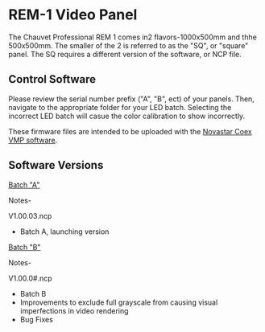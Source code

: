 # REM-1 Video Panel

The Chauvet Professional REM 1 comes in2 flavors-1000x500mm and thhe 500x500mm. The smaller of the 2 is referred to as the "SQ", or "square" panel. The SQ requires a different version of the software, or NCP file.

## Control Software

Please review the serial number prefix ("A", "B", ect) of your panels. Then, navigate to the appropriate folder for your LED batch. Selecting the incorrect LED batch will casue the color calibration to show incorrectly.

These firmware files are intended to be uploaded with the [Novastar Coex VMP software](https://www.novastar.tech/downloads/).

## Software Versions

[Batch "A"](https://github.com/Chauvet-Pro/REM-1/blob/main/NCP_Files/REM1_NCP_file_BatchA_V1.00.03.ncp)

Notes-

V1.00.03.ncp
- Batch A, launching version

[Batch "B"]()

Notes-

V1.00.0#.ncp
- Batch B
- Improvements to exclude full grayscale from causing visual imperfections in  video rendering
- Bug Fixes
